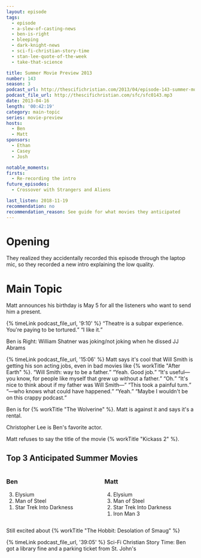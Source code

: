 ```yaml
---
layout: episode
tags:
  - episode
  - a-slew-of-casting-news
  - ben-is-right
  - bleeping
  - dark-knight-news
  - sci-fi-christian-story-time
  - stan-lee-quote-of-the-week
  - take-that-science

title: Summer Movie Preview 2013
number: 143
season: 3
podcast_url: http://thescifichristian.com/2013/04/episode-143-summer-movie-preview-2013/
podcast_file_url: http://thescifichristian.com/sfc/sfc0143.mp3
date: 2013-04-16
length: '00:42:19'
category: main-topic
series: movie-preview
hosts:
  - Ben
  - Matt
sponsors:
  - Ethan
  - Casey
  - Josh

notable_moments:
firsts:
  - Re-recording the intro
future_episodes:
  - Crossover with Strangers and Aliens

last_listen: 2018-11-19
recommendation: no
recommendation_reason: See guide for what movies they anticipated
---
```

# Opening
They realized they accidentally recorded this episode through the laptop mic, so they recorded a new intro explaining the low quality.



# Main Topic
Matt announces his birthday is May 5 for all the listeners who want to send him a present.

<div class="quote">
  {% timeLink podcast_file_url, '9:10' %}
  <q class="ben">Theatre is a subpar experience. You're paying to be tortured.</q>
  <q class="matt">I like it.</q>
</div>

Ben is Right: William Shatner was joking/not joking when he dissed JJ Abrams

<div class="quote">
  {% timeLink podcast_file_url, '15:06' %}
  <span class="quote-context is-size-6">Matt says it's cool that Will Smith is getting his son acting jobs, even in bad movies like {% workTitle "After Earth" %}.</span>
  <q class="matt">Will Smith: way to be a father.</q>
  <q class="ben">Yeah. Good job.</q>
  <q class="matt">It's useful—you know, for people like myself that grew up without a father.</q>
  <q class="ben">Oh.</q>
  <q class="matt">It's nice to think about if my father was Will Smith—</q>
  <q class="ben">This took a painful turn.</q>
  <q class="matt">—who knows what could have happened.</q>
  <q class="ben">Yeah.</q>
  <q class="matt">Maybe I wouldn't be on this crappy podcast.</q>
</div>

Ben is for {% workTitle "The Wolverine" %}. Matt is against it and says it's a rental. 

Christopher Lee is Ben's favorite actor.

Matt refuses to say the title of the movie {% workTitle "Kickass 2" %}.

<div class="top-five">
  <h2 class="has-text-centered">Top 3 Anticipated Summer Movies</h2>
  <div class="columns">
    <div class="column ben">
      <h3>Ben</h3>
      <ol reversed>
        <li>Elysium
        <li>Man of Steel
        <li>Star Trek Into Darkness
      </ol>
    </div>
    <div class="column matt">
      <h3>Matt</h3>
      <ol reversed>
        <li>Elysium
        <li>Man of Steel
        <li>Star Trek Into Darkness
        <li>Iron Man 3
      </ol>
    </div>
  </div>
</div>

Still excited about {% workTitle "The Hobbit: Desolation of Smaug" %}

{% timeLink podcast_file_url, '39:05' %} Sci-Fi Christian Story Time: Ben got a library fine and a parking ticket from St. John's